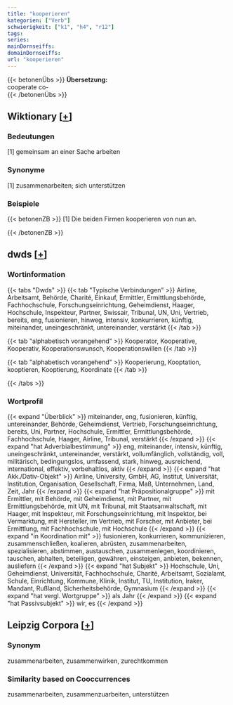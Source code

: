 ```yaml
---
title: "kooperieren"
kategorien: ["Verb"]
schwierigkeit: ["k1", "h4", "r12"]
tags:
series:
mainDornseiffs:
domainDornseiffs:
url: "kooperieren"
---
```


{{< betonenÜbs >}}
**Übersetzung:**  
cooperate co-  
{{< /betonenÜbs >}}

## Wiktionary [[+](https://de.wiktionary.org/wiki/kooperieren)]

### Bedeutungen
[1] gemeinsam an einer Sache arbeiten  

### Synonyme
[1] zusammenarbeiten; sich unterstützen  

### Beispiele
{{< betonenZB >}}
[1] Die beiden Firmen kooperieren von nun an.  

{{< /betonenZB >}}


## dwds [[+](https://www.dwds.de/wb/kooperieren)]

### Wortinformation
{{< tabs "Dwds" >}}
{{< tab "Typische Verbindungen" >}}
Airline, Arbeitsamt, Behörde, Charité, Einkauf, Ermittler, Ermittlungsbehörde, Fachhochschule, Forschungseinrichtung, Geheimdienst, Haager, Hochschule, Inspekteur, Partner, Swissair, Tribunal, UN, Uni, Vertrieb, bereits, eng, fusionieren, hinweg, intensiv, konkurrieren, künftig, miteinander, uneingeschränkt, untereinander, verstärkt
{{< /tab >}}

{{< tab "alphabetisch vorangehend" >}}
Kooperator, Kooperative, Kooperativ, Kooperationswunsch, Kooperationswillen
{{< /tab >}}

{{< tab "alphabetisch vorangehend" >}}
Kooperierung, Kooptation, kooptieren, Kooptierung, Koordinate
{{< /tab >}}

{{< /tabs >}}

### Wortprofil
{{< expand "Überblick" >}} miteinander, eng, fusionieren, künftig, untereinander, Behörde, Geheimdienst, Vertrieb, Forschungseinrichtung, bereits, Uni, Partner, Hochschule, Ermittler, Ermittlungsbehörde, Fachhochschule, Haager, Airline, Tribunal, verstärkt {{< /expand >}}
{{< expand "hat Adverbialbestimmung" >}} eng, miteinander, intensiv, künftig, uneingeschränkt, untereinander, verstärkt, vollumfänglich, vollständig, voll, militärisch, bedingungslos, umfassend, stark, hinweg, ausreichend, international, effektiv, vorbehaltlos, aktiv {{< /expand >}}
{{< expand "hat Akk./Dativ-Objekt" >}} Airline, University, GmbH, AG, Institut, Universität, Institution, Organisation, Gesellschaft, Firma, Maß, Unternehmen, Land, Zeit, Jahr {{< /expand >}}
{{< expand "hat Präpositionalgruppe" >}} mit Ermittler, mit Behörde, mit Geheimdienst, mit Partner, mit Ermittlungsbehörde, mit UN, mit Tribunal, mit Staatsanwaltschaft, mit Haager, mit Inspekteur, mit Forschungseinrichtung, mit Inspektor, bei Vermarktung, mit Hersteller, im Vertrieb, mit Forscher, mit Anbieter, bei Ermittlung, mit Fachhochschule, mit Hochschule {{< /expand >}}
{{< expand "in Koordination mit" >}} fusionieren, konkurrieren, kommunizieren, zusammenschließen, koalieren, abrüsten, zusammenarbeiten, spezialisieren, abstimmen, austauschen, zusammenlegen, koordinieren, tauschen, abhalten, beteiligen, gewähren, einsteigen, anbieten, bekennen, ausliefern {{< /expand >}}
{{< expand "hat Subjekt" >}} Hochschule, Uni, Geheimdienst, Universität, Fachhochschule, Charité, Arbeitsamt, Sozialamt, Schule, Einrichtung, Kommune, Klinik, Institut, TU, Institution, Iraker, Mandant, Rußland, Sicherheitsbehörde, Gymnasium {{< /expand >}}
{{< expand "hat vergl. Wortgruppe" >}} als Jahr {{< /expand >}}
{{< expand "hat Passivsubjekt" >}} wir, es {{< /expand >}}

## Leipzig Corpora [[+](https://corpora.uni-leipzig.de/en/res?word=kooperieren&corpusId=deu_newscrawl-public_2018)]


### Synonym
zusammenarbeiten, zusammenwirken, zurechtkommen


### Similarity based on Cooccurrences
zusammenarbeiten, zusammenzuarbeiten, unterstützen

